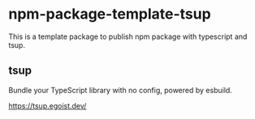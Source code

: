 # npm-package-template-tsup
This is a template package to publish npm package with typescript and tsup.

## tsup
Bundle your TypeScript library with no config, powered by esbuild.

https://tsup.egoist.dev/

